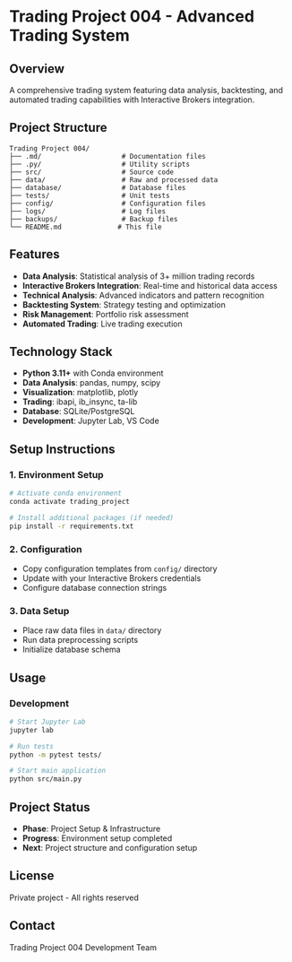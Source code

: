 # Trading Project 004 - Advanced Trading System

## Overview
A comprehensive trading system featuring data analysis, backtesting, and automated trading capabilities with Interactive Brokers integration.

## Project Structure
```
Trading Project 004/
├── .md/                    # Documentation files
├── .py/                    # Utility scripts
├── src/                    # Source code
├── data/                   # Raw and processed data
├── database/               # Database files
├── tests/                  # Unit tests
├── config/                 # Configuration files
├── logs/                   # Log files
├── backups/                # Backup files
└── README.md              # This file
```

## Features
- **Data Analysis**: Statistical analysis of 3+ million trading records
- **Interactive Brokers Integration**: Real-time and historical data access
- **Technical Analysis**: Advanced indicators and pattern recognition
- **Backtesting System**: Strategy testing and optimization
- **Risk Management**: Portfolio risk assessment
- **Automated Trading**: Live trading execution

## Technology Stack
- **Python 3.11+** with Conda environment
- **Data Analysis**: pandas, numpy, scipy
- **Visualization**: matplotlib, plotly
- **Trading**: ibapi, ib_insync, ta-lib
- **Database**: SQLite/PostgreSQL
- **Development**: Jupyter Lab, VS Code

## Setup Instructions

### 1. Environment Setup
```bash
# Activate conda environment
conda activate trading_project

# Install additional packages (if needed)
pip install -r requirements.txt
```

### 2. Configuration
- Copy configuration templates from `config/` directory
- Update with your Interactive Brokers credentials
- Configure database connection strings

### 3. Data Setup
- Place raw data files in `data/` directory
- Run data preprocessing scripts
- Initialize database schema

## Usage

### Development
```bash
# Start Jupyter Lab
jupyter lab

# Run tests
python -m pytest tests/

# Start main application
python src/main.py
```

## Project Status
- **Phase**: Project Setup & Infrastructure
- **Progress**: Environment setup completed
- **Next**: Project structure and configuration setup

## License
Private project - All rights reserved

## Contact
Trading Project 004 Development Team